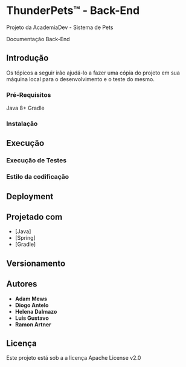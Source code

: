﻿# ThunderPets™ -  Back-End
Projeto da AcademiaDev - Sistema de Pets

Documentação Back-End

## Introdução

Os tópicos a seguir irão ajudá-lo a fazer uma cópia do projeto em sua máquina local para o desenvolvimento e o teste do mesmo.

### Pré-Requisitos

Java 8+
Gradle

### Instalação

## Execução

### Execução de Testes

### Estilo da codificação

## Deployment

## Projetado com

* [Java]
* [Spring]
* [Gradle]

## Versionamento

## Autores

* **Adam Mews**
* **Diogo Antelo**
* **Helena Dalmazo**
* **Luis Gustavo**
* **Ramon Artner**

## Licença

Este projeto está sob a a licença Apache License v2.0
